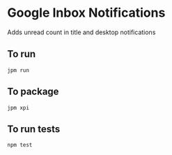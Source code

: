 # Google Inbox Notifications
Adds unread count in title and desktop notifications

## To run
`jpm run`

## To package
`jpm xpi`

## To run tests
`npm test`
